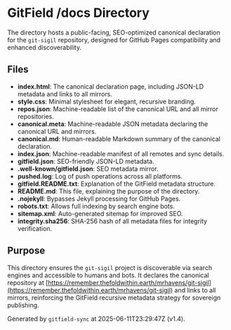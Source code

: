 # GitField /docs Directory

The  directory hosts a public-facing, SEO-optimized canonical declaration for the `git-sigil` repository, designed for GitHub Pages compatibility and enhanced discoverability.

## Files

- **index.html**: The canonical declaration page, including JSON-LD metadata and links to all mirrors.
- **style.css**: Minimal stylesheet for elegant, recursive branding.
- **repos.json**: Machine-readable list of the canonical URL and all mirror repositories.
- **canonical.meta**: Machine-readable JSON metadata declaring the canonical URL and mirrors.
- **canonical.md**: Human-readable Markdown summary of the canonical declaration.
- **index.json**: Machine-readable manifest of all remotes and sync details.
- **gitfield.json**: SEO-friendly JSON-LD metadata.
- **.well-known/gitfield.json**: SEO metadata mirror.
- **pushed.log**: Log of push operations across all platforms.
- **gitfield.README.txt**: Explanation of the GitField metadata structure.
- **README.md**: This file, explaining the purpose of the  directory.
- **.nojekyll**: Bypasses Jekyll processing for GitHub Pages.
- **robots.txt**: Allows full indexing by search engine bots.
- **sitemap.xml**: Auto-generated sitemap for improved SEO.
- **integrity.sha256**: SHA-256 hash of all metadata files for integrity verification.

## Purpose

This directory ensures the `git-sigil` project is discoverable via search engines and accessible to humans and bots. It declares the canonical repository at [https://remember.thefoldwithin.earth/mrhavens/git-sigil](https://remember.thefoldwithin.earth/mrhavens/git-sigil) and links to all mirrors, reinforcing the GitField recursive metadata strategy for sovereign publishing.

Generated by `gitfield-sync` at 2025-06-11T23:29:47Z (v1.4).
